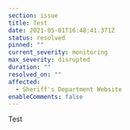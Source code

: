 ```yaml
---
section: issue
title: Test
date: 2021-05-01T16:48:41.371Z
status: resolved
pinned: ""
current_severity: monitoring
max_severity: disrupted
duration: ""
resolved_on: ""
affected:
  - Sheriff's Department Website
enableComments: false
---
```

Test